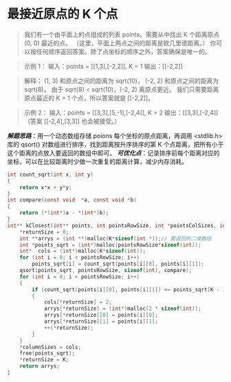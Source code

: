 ﻿# 最接近原点的 K 个点

> 我们有一个由平面上的点组成的列表 points。需要从中找出 K 个距离原点 (0, 0) 最近的点。
>（这里，平面上两点之间的距离是欧几里德距离。）
>你可以按任何顺序返回答案。除了点坐标的顺序之外，答案确保是唯一的。 

>示例 1：
>输入：points = [[1,3],[-2,2]], K = 1
>输出：[[-2,2]]

>解释： 
(1, 3) 和原点之间的距离为 sqrt(10)，
(-2, 2) 和原点之间的距离为 sqrt(8)，
由于 sqrt(8) < sqrt(10)，(-2, 2) 离原点更近。
我们只需要距离原点最近的 K = 1 个点，所以答案就是 [[-2,2]]。

>示例 2：
>输入：points = [[3,3],[5,-1],[-2,4]], K = 2
>输出：[[3,3],[-2,4]]
>（答案 [[-2,4],[3,3]] 也会被接受。）

***解题思路***：用一个动态数组存储 poions 每个坐标的原点距离，再调用 <stdlib.h> 库的 qsort() 对数组进行排序，找到距离按升序排序的第 K 个点距离，把所有小于这个距离的点放入要返回的数组中即可。
***可优化点***：记录排序前每个距离对应的坐标，可以在比较距离时少做一次重复的距离计算，减少内存消耗。
```c
int count_sqrt(int x, int y)
{
	return x*x + y*y;
}
int compare(const void  *a, const void *b)
{
	return (*(int*)a - *(int*)b);
}
int** kClosest(int** points, int pointsRowSize, int *pointsColSizes, int K, int** columnSizes, int* returnSize) {
	*returnSize = 0;
	int **arrys = (int **)malloc(K*sizeof(int *));// 要返回的二维数组
	int *points_sqrt = (int*)malloc(pointsRowSize*sizeof(int));
	int*  cols = (int*)malloc(K*sizeof(int));
	for (int i = 0; i < pointsRowSize; i++)
		points_sqrt[i] = count_sqrt(points[i][0], points[i][1]);
	qsort(points_sqrt, pointsRowSize, sizeof(int), compare);
	for (int i = 0; i < pointsRowSize; i++)
	{
		if (count_sqrt(points[i][0], points[i][1]) <= points_sqrt[K - 1])
		{
			cols[*returnSize] = 2;
			arrys[*returnSize] = (int*)malloc(2 * sizeof(int));
			arrys[*returnSize][0] = points[i][0];
			arrys[*returnSize][1] = points[i][1];
			++(*returnSize);
		}
	}
	*columnSizes = cols;
	free(points_sqrt);
	*returnSize = K;
	return arrys;
}
```

